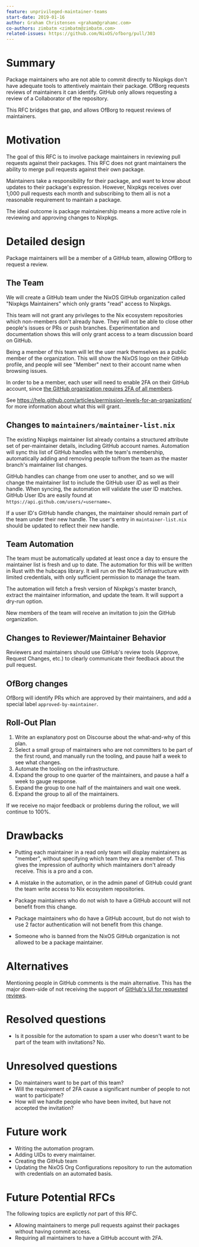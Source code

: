 ```yaml
---
feature: unprivileged-maintainer-teams
start-date: 2019-01-16
author: Graham Christensen <graham@grahamc.com>
co-authors: zimbatm <zimbatm@zimbatm.com>
related-issues: https://github.com/NixOS/ofborg/pull/303
---
```


# Summary
[summary]: #summary

Package maintainers who are not able to commit directly to Nixpkgs
don't have adequate tools to attentively maintain their package.
OfBorg requests reviews of maintainers it can identify. GitHub only
allows requesting a review of a Collaborator of the repository.

This RFC bridges that gap, and allows OfBorg to request reviews of
maintainers.

# Motivation
[motivation]: #motivation

The goal of this RFC is to involve package maintainers in reviewing
pull requests against their packages. This RFC does not grant
maintainers the ability to merge pull requests against their own
package.

Maintainers take a responsibility for their package, and want to know
about updates to their package's expression. However, Nixpkgs receives
over 1,000 pull requests each month and subscribing to them all is not
a reasonable requirement to maintain a package.

The ideal outcome is package maintainership means a more active role
in reviewing and approving changes to Nixpkgs.

# Detailed design
[design]: #detailed-design

Package maintainers will be a member of a GitHub team, allowing OfBorg
to request a review.

## The Team

We will create a GitHub team under the NixOS GitHub organization
called "Nixpkgs Maintainers" which only grants "read" access to
Nixpkgs.

This team will not grant any privileges to the Nix ecosystem
repositories which non-members don't already have. They will not be able to
close other people's issues or PRs or push branches. Experimentation
and documentation shows this will only grant access to a team
discussion board on GitHub.

Being a member of this team will let the user mark themselves as a
public member of the organization. This will show the NixOS logo on
their GitHub profile, and people will see "Member" next to their
account name when browsing issues.

In order to be a member, each user will need to enable 2FA on their
GitHub account, since [the GitHub organization requires 2FA of all
members](https://github.com/NixOS/nixpkgs/issues/42761).

See
https://help.github.com/articles/permission-levels-for-an-organization/
for more information about what this will grant.

## Changes to `maintainers/maintainer-list.nix`

The existing Nixpkgs maintainer list already contains a structured
attribute set of per-maintainer details, including GitHub account
names. Automation will sync this list of GitHub handles with the
team's membership, automatically adding and removing people to/from
the team as the master branch's maintainer list changes.

GitHub handles can change from one user to another, and so we will
change the maintainer list to include the GitHub user *ID* as well as
their handle. When syncing, the automation will validate the user ID
matches. GitHub User IDs are easily found at
`https://api.github.com/users/«username»`.

If a user ID's GitHub handle changes, the maintainer should remain
part of the team under their new handle. The user's entry in
`maintainer-list.nix` should be updated to reflect their new handle.

## Team Automation

The team must be automatically updated at least once a day to ensure
the maintainer list is fresh and up to date. The automation for this
will be written in Rust with the hubcaps library. It will run on the
NixOS infrastructure with limited credentials, with only sufficient
permission to manage the team.

The automation will fetch a fresh version of Nixpkgs's master branch,
extract the maintainer information, and update the team. It will
support a dry-run option.

New members of the team will receive an invitation to join the GitHub
organization.

## Changes to Reviewer/Maintainer Behavior

Reviewers and maintainers should use GitHub's review tools (Approve,
Request Changes, etc.) to clearly communicate their feedback about the
pull request.

## OfBorg changes

OfBorg will identify PRs which are approved by their maintainers, and
add a special label `approved-by-maintainer`.

## Roll-Out Plan

1. Write an explanatory post on Discourse about the what-and-why of
   this plan.
2. Select a small group of maintainers who are not committers to be
   part of the first round, and manually run the tooling, and pause
   half a week to see what changes.
3. Automate the tooling on the infrastructure.
4. Expand the group to one quarter of the maintainers, and pause a
   half a week to gauge response.
5. Expand the group to one half of the maintainers and wait one week.
6. Expand the group to all of the maintainers.

If we receive no major feedback or problems during the rollout, we
will continue to 100%.

# Drawbacks
[drawbacks]: #drawbacks

 - Putting each maintainer in a read only team will display
   maintainers as "member", without specifying which team they are a
   member of. This gives the impression of authority which maintainers
   don't already receive. This is a pro and a con.

 - A mistake in the automation, or in the admin panel of GitHub could
   grant the team write access to Nix ecosystem repositories.

 - Package maintainers who do not wish to have a GitHub account will
   not benefit from this change.

 - Package maintainers who do have a GitHub account, but do not wish
   to use 2 factor authentication will not benefit from this change.

 - Someone who is banned from the NixOS GitHub organization is not
   allowed to be a package maintainer.

# Alternatives
[alternatives]: #alternatives

Mentioning people in GitHub comments is the main alternative. This has
the major down-side of not receiving the support of [GitHub's UI
for requested reviews](https://github.com/pulls/review-requested).


# Resolved questions
[resolved]: #resolved-questions

 - Is it possible for the automation to spam a user who doesn't want
   to be part of the team with invitations?
   No.

# Unresolved questions
[unresolved]: #unresolved-questions

 - Do maintainers want to be part of this team?
 - Will the requirement of 2FA cause a significant number of people to
   not want to participate?
 - How will we handle people who have been invited, but have not
   accepted the invitation?

# Future work
[future]: #future-work

 - Writing the automation program.
 - Adding UIDs to every maintainer.
 - Creating the GitHub team
 - Updating the NixOS Org Configurations repository to run the
   automation with credentials on an automated basis.

# Future Potential RFCs
The following topics are explictly _not_ part of this RFC.

 - Allowing maintainers to merge pull requests against their packages
   without having commit access.
 - Requiring all maintainers to have a GitHub account with 2FA.
